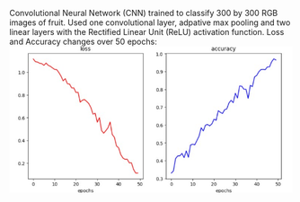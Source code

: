 Convolutional Neural Network (CNN) trained to classify 300 by 300 RGB images of fruit. Used one convolutional layer, adpative max pooling and two linear layers with the Rectified Linear Unit (ReLU) activation function.
Loss and Accuracy changes over 50 epochs:
![](https://github.com/nickwinsley/CNNFruitClassifier/blob/main/CNNResults.jpg)
